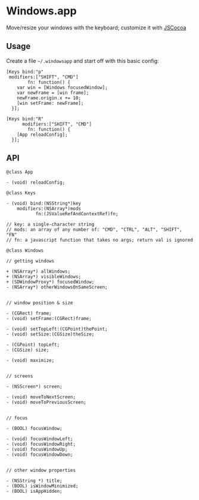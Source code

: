 # Windows.app

Move/resize your windows with the keyboard; customize it with [JSCocoa](https://github.com/parmanoir/jscocoa/)

## Usage

Create a file `~/.windowsapp` and start off with this basic config:

```objc
[Keys bind:"p"
 modifiers:["SHIFT", "CMD"]
        fn: function() {
    var win = [Windows focusedWindow];
    var newFrame = [win frame];
    newFrame.origin.x += 10;
    [win setFrame: newFrame];
  }];

[Keys bind:"R"
      modifiers:["SHIFT", "CMD"]
        fn: function() {
    [App reloadConfig];
  }];
```

## API

```objc
@class App

- (void) reloadConfig;
```

```objc
@class Keys

- (void) bind:(NSString*)key
    modifiers:(NSArray*)mods
           fn:(JSValueRefAndContextRef)fn;

// key: a single-character string
// mods: an array of any number of: "CMD", "CTRL", "ALT", "SHIFT", "FN"
// fn: a javascript function that takes no args; return val is ignored
```

```objc
@class Windows

// getting windows

+ (NSArray*) allWindows;
+ (NSArray*) visibleWindows;
+ (SDWindowProxy*) focusedWindow;
- (NSArray*) otherWindowsOnSameScreen;


// window position & size

- (CGRect) frame;
- (void) setFrame:(CGRect)frame;

- (void) setTopLeft:(CGPoint)thePoint;
- (void) setSize:(CGSize)theSize;

- (CGPoint) topLeft;
- (CGSize) size;

- (void) maximize;


// screens

- (NSScreen*) screen;

- (void) moveToNextScreen;
- (void) moveToPreviousScreen;


// focus

- (BOOL) focusWindow;

- (void) focusWindowLeft;
- (void) focusWindowRight;
- (void) focusWindowUp;
- (void) focusWindowDown;


// other window properties

- (NSString *) title;
- (BOOL) isWindowMinimized;
- (BOOL) isAppHidden;
```
